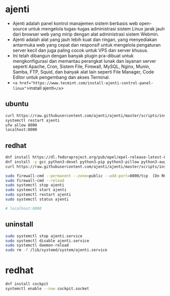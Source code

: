 # ajenti
- Ajenti adalah panel kontrol manajemen sistem berbasis web open-source untuk mengelola tugas-tugas administrasi sistem Linux jarak jauh dari browser web yang mirip dengan alat administrasi sistem Webmin.
- Ajenti adalah alat yang jauh lebih kuat dan ringan, yang menyediakan antarmuka web yang cepat dan responsif untuk mengelola pengaturan server kecil dan juga paling cocok untuk VPS dan server khusus.
- Ini telah dibangun dengan banyak plugin pra-dibuat untuk mengkonfigurasi dan memantau perangkat lunak dan layanan server seperti Apache, Cron, Sistem File, Firewall, MySQL, Nginx, Munin, Samba, FTP, Squid, dan banyak alat lain seperti File Manager, Code Editor untuk pengembang dan akses Terminal.
- `<a href="https://www.tecmint.com/install-ajenti-control-panel-linux"`>install ajenti`</a`>

## ubuntu
```bash
curl https://raw.githubusercontent.com/ajenti/ajenti/master/scripts/install.sh | sudo bash -s -
systemctl restart ajenti
ufw allow 8000
localhost:8000
```

## redhat
```bash
dnf install https://dl.fedoraproject.org/pub/epel/epel-release-latest-8.noarch.rpm
dnf install -y gcc python3-devel python3-pip python3-pillow python3-augeas python3-dbus chrony openssl-devel redhat-lsb-core
curl https://raw.githubusercontent.com/ajenti/ajenti/master/scripts/install.sh | sudo bash -s -

sudo firewall-cmd --permanent --zone=public --add-port=8000/tcp  [On RHEL]
sudo firewall-cmd --reload
sudo systemctl stop ajenti
sudo systemctl start ajenti
sudo systemctl restart ajenti
sudo systemctl status ajenti

# localhost:8000
```

## uninstall
```bash
sudo systemctl stop ajenti.service
sudo systemctl disable ajenti.service
sudo systemctl daemon-reload
sudo rm -f /lib/systemd/system/ajenti.service
```

# redhat
```bash
dnf install cockpit
systemctl enable --now cockpit.socket
```